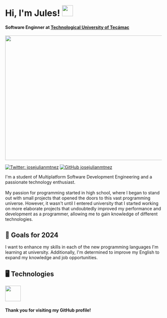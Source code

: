 <h1>Hi, I'm Jules! <img src="https://media.giphy.com/media/iigp4VDyf5dCLRlGkm/giphy.gif" width="35"></h1>
<h4><b>Software Enginner at <a href="https://uttecamac.edomex.gob.mx/">Technological University of Tecámac</a>
</b></h5>
<div>
  <img src="https://i.pinimg.com/originals/50/e8/1b/50e81b57409bbb13fc0749c3b2465fa5.gif" width="2560" height="400">
</div>

[![Twitter: josejulianmtnez](https://img.shields.io/twitter/follow/josejulianmtnez?style=social)](https://twitter.com/josejulianmtnez)
[![GitHub josejulianmtnez](https://img.shields.io/github/followers/josejulianmtnez?label=follow&style=social)](https://github.com/josejulianmtnez)

<p>I'm a student of Multiplatform Software Development Engineering and a passionate technology enthusiast. <br><br>
My passion for programming started in high school, where I began to stand out with small projects that opened the doors to this vast programming universe. However, it wasn't until I entered university that I started working on more elaborate projects that undoubtedly improved my performance and development as a programmer, allowing me to gain knowledge of different technologies.
  
<h2> 🗻 Goals for 2024</h2>
I want to enhance my skills in each of the new programming languages I'm learning at university. Additionally, I'm determined to improve my English to expand my knowledge and job opportunities.
  
<h2> 🖥️ Technologies</h2>
  
<img src="https://developer.android.com/studio/images/studio-icon.svg" width="50">  
<h4>Thank you for visiting my GitHub profile!</h4>

